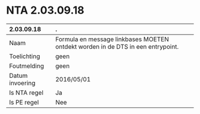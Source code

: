 # NTA 2.03.09.18

 2.03.09.18 | . 
 :--- | :--- 
 Naam | Formula en message linkbases MOETEN ontdekt worden in de DTS in een entrypoint. 
 Toelichting | geen 
 Foutmelding | geen 
 Datum invoering | 2016/05/01 
 Is NTA regel | Ja 
 Is PE regel | Nee 
